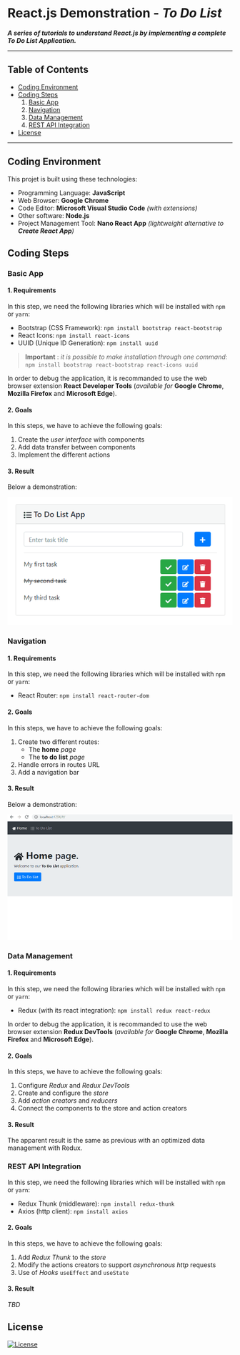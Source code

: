 # React.js Demonstration - *To Do List*

***A series of tutorials to understand React.js by implementing a complete To Do List Application.***

---

## Table of Contents

- [Coding Environment](#coding-environment)
- [Coding Steps](#coding-steps)
  1. [Basic App](#basic-app)
  2. [Navigation](#navigation)
  3. [Data Management](#data-management)
  4. [REST API Integration](#rest-api-integration)
- [License](#license)

---

## Coding Environment

This projet is built using these technologies:

- Programming Language: **JavaScript**
- Web Browser: **Google Chrome**
- Code Editor: **Microsoft Visual Studio Code** *(with extensions)*
- Other software: **Node.js**
- Project Management Tool: **Nano React App** *(lightweight alternative to **Create React App**)*

## Coding Steps

### Basic App

#### 1. Requirements 

In this step, we need the following libraries which will be installed with `npm` or `yarn`: 

- Bootstrap (CSS Framework): `npm install bootstrap react-bootstrap`
- React Icons: `npm install react-icons`
- UUID (Unique ID Generation): `npm install uuid`

> **Important** : *it is possible to make installation through one command:* `npm install bootstrap react-bootstrap react-icons uuid`

In order to debug the application, it is recommanded to use the web browser extension **React Developer Tools** (*available for* **Google Chrome**, **Mozilla Firefox** and **Microsoft Edge**).

#### 2. Goals

In this steps, we have to achieve the following goals: 

1. Create the *user interface* with components
1. Add data transfer between components
1. Implement the different actions

#### 3. Result

Below a demonstration:

![demo with ScreenToGif](demo.gif)

### Navigation

#### 1. Requirements 

In this step, we need the following libraries which will be installed with `npm` or `yarn`: 

- React Router: `npm install react-router-dom`

#### 2. Goals

In this steps, we have to achieve the following goals: 

1. Create two different routes: 
    * The **home** *page*
    * The **to do list** *page*
1. Handle errors in routes URL
1. Add a navigation bar

#### 3. Result

Below a demonstration:

![demo with ScreenToGif](demo2.gif)

### Data Management

#### 1. Requirements 

In this step, we need the following libraries which will be installed with `npm` or `yarn`: 

- Redux (with its react integration): `npm install redux react-redux`

In order to debug the application, it is recommanded to use the web browser extension **Redux DevTools** (*available for* **Google Chrome**, **Mozilla Firefox** and **Microsoft Edge**).

#### 2. Goals

In this steps, we have to achieve the following goals: 

1. Configure *Redux* and *Redux DevTools*
1. Create and configure the *store*
1. Add *action creators* and *reducers*
1. Connect the components to the store and action creators

#### 3. Result

The apparent result is the same as previous with an optimized data management with Redux. 

### REST API Integration

In this step, we need the following libraries which will be installed with `npm` or `yarn`: 

- Redux Thunk (middleware): `npm install redux-thunk`
- Axios (http client): `npm install axios`

#### 2. Goals

In this steps, we have to achieve the following goals: 

1. Add *Redux Thunk* to the *store*
1. Modify the actions creators to support *asynchronous http* requests
1. Use of *Hooks* `useEffect` and `useState`

#### 3. Result

*TBD*

## License

[![License](http://img.shields.io/:license-mit-blue.svg?style=flat-square)](http://opensource.org/licenses/mit-license.php)
